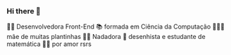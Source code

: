 ### Hi there 👋

👩‍💻 Desenvolvedora Front-End
📚 formada em Ciência da Computação
🌻🌿🌼 mãe de muitas plantinhas
🏊‍♀️ Nadadora 🎨 desenhista e estudante de matemática 👩‍🏫 por amor rsrs
